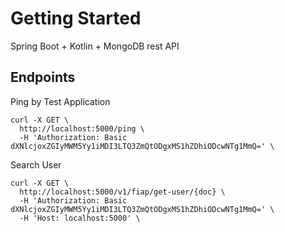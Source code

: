 # Getting Started
Spring Boot + Kotlin + MongoDB rest API

## Endpoints
Ping by Test Application
```
curl -X GET \
  http://localhost:5000/ping \
  -H 'Authorization: Basic dXNlcjoxZGIyMWM5Yy1iMDI3LTQ3ZmQtODgxMS1hZDhiODcwNTg1MmQ=' \
```

Search User
```
curl -X GET \
  http://localhost:5000/v1/fiap/get-user/{doc} \
  -H 'Authorization: Basic dXNlcjoxZGIyMWM5Yy1iMDI3LTQ3ZmQtODgxMS1hZDhiODcwNTg1MmQ=' \
  -H 'Host: localhost:5000' \
```

